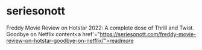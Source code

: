 # seriesonott
Freddy Movie Review on Hotstar 2022: A complete dose of Thrill and Twist. Goodbye on Netflix
content<a href'="https://seriesonott.com/freddy-movie-review-on-hotstar-goodbye-on-netflix/">readmore</a>
